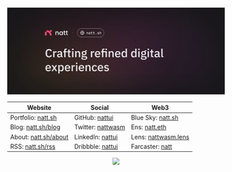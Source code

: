 ![Thumbnail](./src/thumbnail.svg)

| Website                                       | Social                                                 | Web3                                                  |
| --------------------------------------------- | ------------------------------------------------------ | ----------------------------------------------------- |
| Portfolio: [natt.sh](https://natt.sh)         | GitHub: [nattui](https://github.com/nattui)            | Blue Sky: [natt.sh](https://bsky.app/profile/natt.sh) |
| Blog: [natt.sh/blog](https://natt.sh/blog)    | Twitter: [nattwasm](https://twitter.com/nattwasm)      | Ens: [natt.eth](https://natt.eth.co)                  |
| About: [natt.sh/about](https://natt.sh/about) | LinkedIn: [nattui](https://www.linkedin.com/in/nattui) | Lens: [nattwasm.lens](https://lenster.xyz/u/nattwasm) |
| RSS: [natt.sh/rss](https://natt.sh/rss.xml)   | Dribbble: [nattui](https://dribbble.com/nattui)        | Farcaster: [natt](https://warpcast.com/natt)          |

<p align=center>
  <a href="https://skillicons.dev">
    <img src="https://skillicons.dev/icons?i=figma,nextjs,astro,react,typescript,nodejs,express,js,css,sass,tailwind,html,prisma,postgresql,supabase,planetscale,vite,vitest,jest,cypress,md,cloudflare,vercel,netlify,vscode,github,codepen,pnpm,bun,npm,postman,notion,apple,windows,linux" />
  </a>
</p>
